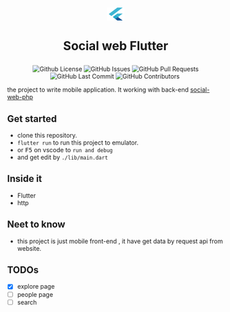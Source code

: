 <p align="center">
    <img width="40" height="30" alt="flutter" src="https://github.com/Arikato111/Arikato111/raw/main/icons/flutter-original.svg" />
</p>

# <p align="center">Social web Flutter</p>

<p align="center">
    <img alt="Github License" src="https://img.shields.io/github/license/Arikato111/social-web-flutter" />
    <img alt="GitHub Issues" src="https://img.shields.io/github/issues/Arikato111/social-web-flutter" />
    <img alt="GitHub Pull Requests" src="https://img.shields.io/github/issues-pr/Arikato111/social-web-flutter" />
    <img alt="GitHub Last Commit" src="https://img.shields.io/github/last-commit/Arikato111/social-web-flutter" />
    <img alt="GitHub Contributors" src="https://img.shields.io/github/contributors/Arikato111/social-web-flutter" />
    <img alt="" src="https://img.shields.io/github/repo-size/Arikato111/social-web-flutter" />
</p>

the project to write mobile application. It working with back-end [social-web-php](https://github.com/Arikato111/social-web-php)

## Get started

- clone this repository.
- `flutter run` to run this project to emulator.
- or <kbd>F5</kbd> on vscode to `run and debug`
- and get edit by `./lib/main.dart`

## Inside it

- Flutter
- http

## Neet to know

- this project is just mobile front-end , it have get data by request api from website.

## TODOs

- [x] explore page
- [ ] people page
- [ ] search 
